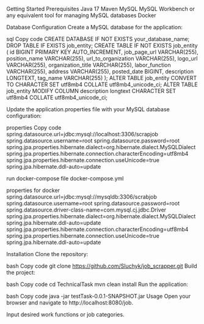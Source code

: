 Getting Started
Prerequisites
Java 17
Maven
MySQL
MySQL Workbench or any equivalent tool for managing MySQL databases
Docker

Database Configuration
Create a MySQL database for the application:

sql
Copy code
CREATE DATABASE IF NOT EXISTS your_database_name;
DROP TABLE IF EXISTS job_entity;
CREATE TABLE IF NOT EXISTS job_entity (
id BIGINT PRIMARY KEY AUTO_INCREMENT,
job_page_url VARCHAR(255),
position_name VARCHAR(255),
url_to_organization VARCHAR(255),
logo_url VARCHAR(255),
organization_title VARCHAR(255),
labor_function VARCHAR(255),
address VARCHAR(255),
posted_date BIGINT,
description LONGTEXT,
tag_name VARCHAR(255)
);
ALTER TABLE job_entity CONVERT TO CHARACTER SET utf8mb4 COLLATE utf8mb4_unicode_ci;
ALTER TABLE job_entity MODIFY COLUMN description longtext CHARACTER SET utf8mb4 COLLATE utf8mb4_unicode_ci;


Update the application.properties file with your MySQL database configuration:

properties
Copy code
spring.datasource.url=jdbc:mysql://localhost:3306/scrapjob
spring.datasource.username=root
spring.datasource.password=root
spring.jpa.properties.hibernate.dialect=org.hibernate.dialect.MySQLDialect
spring.jpa.properties.hibernate.connection.characterEncoding=utf8mb4
spring.jpa.properties.hibernate.connection.useUnicode=true
spring.jpa.hibernate.ddl-auto=update


run docker-compose file
docker-compose.yml

properties for docker
spring.datasource.url=jdbc:mysql://mysqldb:3306/scrabjob
spring.datasource.username=root
spring.datasource.password=root
spring.datasource.driver-class-name=com.mysql.cj.jdbc.Driver
spring.jpa.properties.hibernate.dialect=org.hibernate.dialect.MySQLDialect
spring.jpa.hibernate.ddl-auto=update
spring.jpa.properties.hibernate.connection.characterEncoding=utf8mb4
spring.jpa.properties.hibernate.connection.useUnicode=true
spring.jpa.hibernate.ddl-auto=update


Installation
Clone the repository:

bash
Copy code
git clone https://github.com/Sluchyk/job_scrapper.git
Build the project:

bash
Copy code
cd TechnicalTask
mvn clean install
Run the application:

bash
Copy code
java -jar testTask-0.0.1-SNAPSHOT.jar
Usage
Open your browser and navigate to http://localhost:8080/job.

Input desired work functions or job categories.
